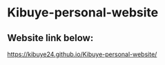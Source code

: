 # Kibuye-personal-website
## Website link below:
https://kibuye24.github.io/Kibuye-personal-website/
